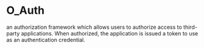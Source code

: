 # O_Auth
an authorization framework which allows users to authorize access to third-party applications. When authorized, the application is issued a token to use as an authentication credential.
